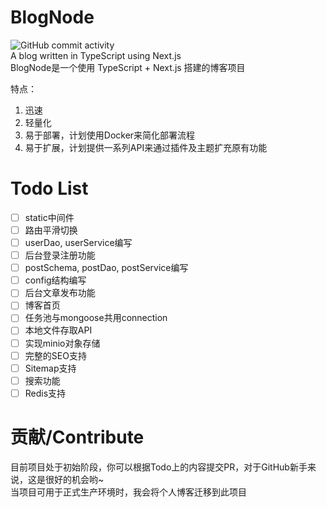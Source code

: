 # BlogNode
![GitHub commit activity](https://img.shields.io/github/commit-activity/y/BATTLEHAWK00/BlogNode-dev)  
A blog written in TypeScript using Next.js  
BlogNode是一个使用 TypeScript + Next.js 搭建的博客项目  

特点：
1. 迅速
2. 轻量化
3. 易于部署，计划使用Docker来简化部署流程
4. 易于扩展，计划提供一系列API来通过插件及主题扩充原有功能

# Todo List
- [ ] static中间件
- [ ] 路由平滑切换
- [ ] userDao, userService编写
- [ ] 后台登录注册功能
- [ ] postSchema, postDao, postService编写
- [ ] config结构编写
- [ ] 后台文章发布功能
- [ ] 博客首页
- [ ] 任务池与mongoose共用connection
- [ ] 本地文件存取API
- [ ] 实现minio对象存储
- [ ] 完整的SEO支持
- [ ] Sitemap支持
- [ ] 搜索功能
- [ ] Redis支持

# 贡献/Contribute
目前项目处于初始阶段，你可以根据Todo上的内容提交PR，对于GitHub新手来说，这是很好的机会哟~  
当项目可用于正式生产环境时，我会将个人博客迁移到此项目  
